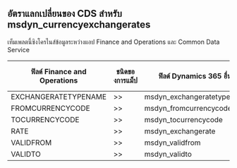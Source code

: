 ## <a name="cds-exchange-rates-to-msdyn_currencyexchangerates"></a>อัตราแลกเปลี่ยนของ CDS สำหรับ msdyn_currencyexchangerates

เท็มเพลตนี้ซิงโครไนส์ข้อมูลระหว่างแอป Finance and Operations และ Common Data Service

ฟิลด์ Finance and Operations | ชนิดของการแม็ป | ฟิลด์ Dynamics 365 อื่นๆ | ค่าเริ่มต้น
---|---|---|---
EXCHANGERATETYPENAME | >> | msdyn_exchangeratetypename | 
FROMCURRENCYCODE | >> | msdyn_fromcurrencycode | 
TOCURRENCYCODE | >> | msdyn_tocurrencycode | 
RATE | >> | msdyn_exchangerate | 
VALIDFROM | >> | msdyn_validfrom | 
VALIDTO | >> | msdyn_validto | 
